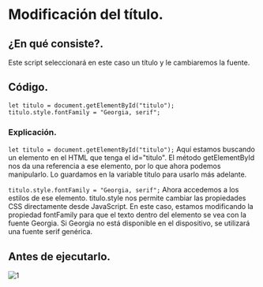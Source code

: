 # Modificación del título.

## ¿En qué consiste?.
Este script seleccionará en este caso un título y le cambiaremos la fuente.

## Código.
```
let titulo = document.getElementById("titulo"); 
titulo.style.fontFamily = "Georgia, serif";

```

### Explicación.
```let titulo = document.getElementById("titulo");``` Aquí estamos buscando un elemento en el HTML que tenga el id="titulo". El método getElementById nos da una referencia a ese elemento, por lo que ahora podemos manipularlo. Lo guardamos en la variable titulo para usarlo más adelante.

```titulo.style.fontFamily = "Georgia, serif";``` Ahora accedemos a los estilos de ese elemento. titulo.style nos permite cambiar las propiedades CSS directamente desde JavaScript. En este caso, estamos modificando la propiedad fontFamily para que el texto dentro del elemento se vea con la fuente Georgia. Si Georgia no está disponible en el dispositivo, se utilizará una fuente serif genérica.

## Antes de ejecutarlo.
![1](/js/Explicaciones/assets/1.png)
